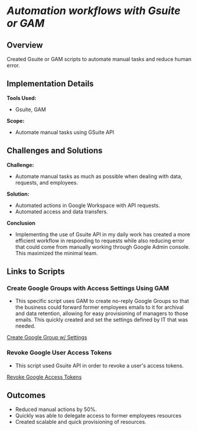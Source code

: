 # *Automation workflows with Gsuite or GAM*

## Overview
Created Gsuite or GAM scripts to automate manual tasks and reduce human error.

## Implementation Details
**Tools Used:** 
- Gsuite, GAM

**Scope:** 
- Automate manual tasks using GSuite API

## Challenges and Solutions
**Challenge:** 
- Automate manual tasks as much as possible when dealing with data, requests, and employees.

**Solution:** 
- Automated actions in Google Workspace with API requests.
- Automated access and data transfers.

**Conclusion**
- Implementing the use of Gsuite API in my daily work has created a more efficient workflow in responding to requests while also reducing error that could come from manually working through Google Admin console. This maximized the minimal team.

## Links to Scripts

### Create Google Groups with Access Settings Using GAM
- This specific script uses GAM to create no-reply Google Groups so that the business could forward former employees emails to it for archival and data retention, allowing for easy provisioning of managers to those emails. This quickly created and set the settings defined by IT that was needed.

[Create Google Group w/ Settings](https://github.com/vincenttvo/vincenttvo.github.io/blob/main/Projects/Workflow_Automation/Python/gsuite-gam-automation/gam_create_group_w_settings.py)

### Revoke Google User Access Tokens
- This script used Gsuite API in order to revoke a user's access tokens.

[Revoke Google Access Tokens](https://github.com/vincenttvo/vincenttvo.github.io/blob/main/Projects/Workflow_Automation/Python/gsuite-gam-automation/gsuite_revoke_user_access_tokens.py)

## Outcomes
- Reduced manual actions by 50%.
- Quickly was able to delegate access to former employees resources
- Created scalable and quick provisioning of resources.